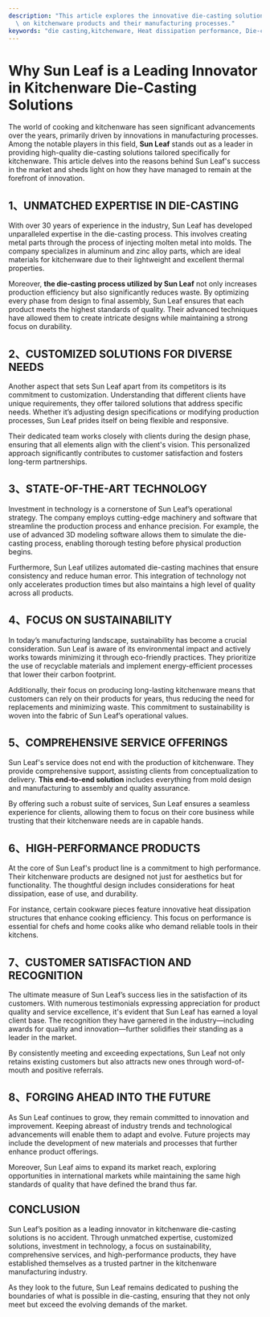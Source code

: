 ```yaml
---
description: "This article explores the innovative die-casting solutions offered by Sun Leaf, focusing\
  \ on kitchenware products and their manufacturing processes."
keywords: "die casting,kitchenware, Heat dissipation performance, Die-casting process"
---
```

# Why Sun Leaf is a Leading Innovator in Kitchenware Die-Casting Solutions

The world of cooking and kitchenware has seen significant advancements over the years, primarily driven by innovations in manufacturing processes. Among the notable players in this field, **Sun Leaf** stands out as a leader in providing high-quality die-casting solutions tailored specifically for kitchenware. This article delves into the reasons behind Sun Leaf's success in the market and sheds light on how they have managed to remain at the forefront of innovation.

## 1、UNMATCHED EXPERTISE IN DIE-CASTING

With over 30 years of experience in the industry, Sun Leaf has developed unparalleled expertise in the die-casting process. This involves creating metal parts through the process of injecting molten metal into molds. The company specializes in aluminum and zinc alloy parts, which are ideal materials for kitchenware due to their lightweight and excellent thermal properties.

Moreover, **the die-casting process utilized by Sun Leaf** not only increases production efficiency but also significantly reduces waste. By optimizing every phase from design to final assembly, Sun Leaf ensures that each product meets the highest standards of quality. Their advanced techniques have allowed them to create intricate designs while maintaining a strong focus on durability.

## 2、CUSTOMIZED SOLUTIONS FOR DIVERSE NEEDS

Another aspect that sets Sun Leaf apart from its competitors is its commitment to customization. Understanding that different clients have unique requirements, they offer tailored solutions that address specific needs. Whether it’s adjusting design specifications or modifying production processes, Sun Leaf prides itself on being flexible and responsive.

Their dedicated team works closely with clients during the design phase, ensuring that all elements align with the client's vision. This personalized approach significantly contributes to customer satisfaction and fosters long-term partnerships.

## 3、STATE-OF-THE-ART TECHNOLOGY

Investment in technology is a cornerstone of Sun Leaf’s operational strategy. The company employs cutting-edge machinery and software that streamline the production process and enhance precision. For example, the use of advanced 3D modeling software allows them to simulate the die-casting process, enabling thorough testing before physical production begins.

Furthermore, Sun Leaf utilizes automated die-casting machines that ensure consistency and reduce human error. This integration of technology not only accelerates production times but also maintains a high level of quality across all products.

## 4、FOCUS ON SUSTAINABILITY

In today’s manufacturing landscape, sustainability has become a crucial consideration. Sun Leaf is aware of its environmental impact and actively works towards minimizing it through eco-friendly practices. They prioritize the use of recyclable materials and implement energy-efficient processes that lower their carbon footprint.

Additionally, their focus on producing long-lasting kitchenware means that customers can rely on their products for years, thus reducing the need for replacements and minimizing waste. This commitment to sustainability is woven into the fabric of Sun Leaf’s operational values.

## 5、COMPREHENSIVE SERVICE OFFERINGS

Sun Leaf's service does not end with the production of kitchenware. They provide comprehensive support, assisting clients from conceptualization to delivery. **This end-to-end solution** includes everything from mold design and manufacturing to assembly and quality assurance.

By offering such a robust suite of services, Sun Leaf ensures a seamless experience for clients, allowing them to focus on their core business while trusting that their kitchenware needs are in capable hands.

## 6、HIGH-PERFORMANCE PRODUCTS

At the core of Sun Leaf's product line is a commitment to high performance. Their kitchenware products are designed not just for aesthetics but for functionality. The thoughtful design includes considerations for heat dissipation, ease of use, and durability.

For instance, certain cookware pieces feature innovative heat dissipation structures that enhance cooking efficiency. This focus on performance is essential for chefs and home cooks alike who demand reliable tools in their kitchens.

## 7、CUSTOMER SATISFACTION AND RECOGNITION

The ultimate measure of Sun Leaf’s success lies in the satisfaction of its customers. With numerous testimonials expressing appreciation for product quality and service excellence, it's evident that Sun Leaf has earned a loyal client base. The recognition they have garnered in the industry—including awards for quality and innovation—further solidifies their standing as a leader in the market.

By consistently meeting and exceeding expectations, Sun Leaf not only retains existing customers but also attracts new ones through word-of-mouth and positive referrals.

## 8、FORGING AHEAD INTO THE FUTURE

As Sun Leaf continues to grow, they remain committed to innovation and improvement. Keeping abreast of industry trends and technological advancements will enable them to adapt and evolve. Future projects may include the development of new materials and processes that further enhance product offerings.

Moreover, Sun Leaf aims to expand its market reach, exploring opportunities in international markets while maintaining the same high standards of quality that have defined the brand thus far.

## CONCLUSION

Sun Leaf’s position as a leading innovator in kitchenware die-casting solutions is no accident. Through unmatched expertise, customized solutions, investment in technology, a focus on sustainability, comprehensive services, and high-performance products, they have established themselves as a trusted partner in the kitchenware manufacturing industry. 

As they look to the future, Sun Leaf remains dedicated to pushing the boundaries of what is possible in die-casting, ensuring that they not only meet but exceed the evolving demands of the market.
